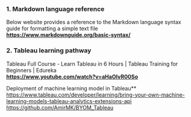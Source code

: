 ### 1. Markdown language reference

Below website provides a reference to the Markdown language syntax guide for formatting a simple text file  
**https://www.markdownguide.org/basic-syntax/**

### 2. Tableau learning pathway
Tableau Full Course - Learn Tableau in 6 Hours | Tableau Training for Beginners | Edureka  
**https://www.youtube.com/watch?v=aHaOIvR00So**

Deployment of machine learning model in Tableau**  
https://www.tableau.com/developer/learning/bring-your-own-machine-learning-models-tableau-analytics-extensions-api  
https://github.com/AmirMK/BYOM_Tableau
